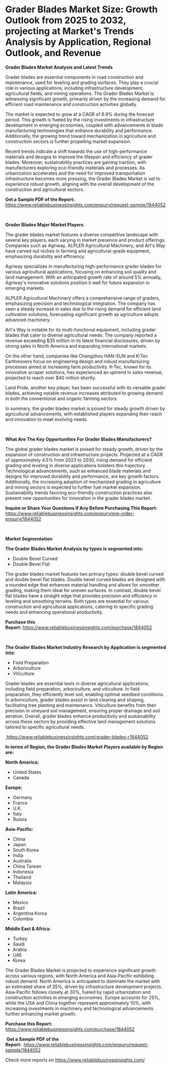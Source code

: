 <p><h1>Grader Blades Market Size: Growth Outlook from 2025 to 2032, projecting at Market's Trends Analysis by Application, Regional Outlook, and Revenue</h1></p><p><strong>Grader Blades Market Analysis and Latest Trends</strong></p>
<p><p>Grader blades are essential components in road construction and maintenance, used for leveling and grading surfaces. They play a crucial role in various applications, including infrastructure development, agricultural fields, and mining operations. The Grader Blades Market is witnessing significant growth, primarily driven by the increasing demand for efficient road maintenance and construction activities globally.</p><p>The market is expected to grow at a CAGR of 8.9% during the forecast period. This growth is fueled by the rising investments in infrastructure development in emerging economies, coupled with advancements in blade manufacturing technologies that enhance durability and performance. Additionally, the growing trend toward mechanization in agriculture and construction sectors is further propelling market expansion.</p><p>Recent trends indicate a shift towards the use of high-performance materials and designs to improve the lifespan and efficiency of grader blades. Moreover, sustainability practices are gaining traction, with manufacturers exploring eco-friendly materials and processes. As urbanization accelerates and the need for improved transportation infrastructure becomes more pressing, the Grader Blades Market is set to experience robust growth, aligning with the overall development of the construction and agricultural sectors.</p></p>
<p><strong>Get a Sample PDF of the Report:&nbsp;</strong> <a href="https://www.reliablebusinessinsights.com/enquiry/request-sample/1844052?utm_campaign=2534&utm_medium=2&utm_source=Github&utm_content=ia&utm_term=30032025&utm_id=grader-blades">https://www.reliablebusinessinsights.com/enquiry/request-sample/1844052</a></p>
<p>&nbsp;</p>
<p><strong>Grader Blades Major Market Players</strong></p>
<p><p>The grader blades market features a diverse competitive landscape with several key players, each varying in market presence and product offerings. Companies such as Agriway, ALPLER Agricultural Machinery, and Art's Way have carved out niches in farming and agricultural-grade equipment, emphasizing durability and efficiency. </p><p>Agriway specializes in manufacturing high-performance grader blades for various agricultural applications, focusing on enhancing soil quality and land management. With an anticipated growth rate of around 5% annually, Agriway's innovative solutions position it well for future expansion in emerging markets.</p><p>ALPLER Agricultural Machinery offers a comprehensive range of graders, emphasizing precision and technological integration. The company has seen a steady increase in sales due to the rising demand for efficient land cultivation solutions, forecasting significant growth as agriculture adopts advanced machinery.</p><p>Art's Way is notable for its multi-functional equipment, including grader blades that cater to diverse agricultural needs. The company reported a revenue exceeding $35 million in its latest financial disclosures, driven by strong sales in North America and expanding international markets.</p><p>On the other hand, companies like Changzhou HAN-SUN and K-Tec Earthmovers focus on engineering design and robust manufacturing processes aimed at increasing farm productivity. K-Tec, known for its innovative scraper solutions, has experienced an uptrend in sales revenue, projected to reach over $40 million shortly.</p><p>Land Pride, another key player, has been successful with its versatile grader blades, achieving notable revenue increases attributed to growing demand in both the conventional and organic farming sectors.</p><p>In summary, the grader blades market is poised for steady growth driven by agricultural advancements, with established players expanding their reach and innovation to meet evolving needs.</p></p>
<p>&nbsp;</p>
<p><strong>What Are The Key Opportunities For Grader Blades Manufacturers?</strong></p>
<p><p>The global grader blades market is poised for steady growth, driven by the expansion of construction and infrastructure projects. Projected at a CAGR of approximately 4.5% from 2023 to 2030, rising demand for efficient grading and leveling in diverse applications bolsters this trajectory. Technological advancements, such as enhanced blade materials and designs for improved durability and performance, are key growth factors. Additionally, the increasing adoption of mechanized grading in agriculture and mining sectors is expected to further fuel market expansion. Sustainability trends favoring eco-friendly construction practices also present new opportunities for innovation in the grader blades market.</p></p>
<p><strong>Inquire or Share Your Questions If Any Before Purchasing This Report:</strong> <a href="https://www.reliablebusinessinsights.com/enquiry/pre-order-enquiry/1844052?utm_campaign=2534&utm_medium=2&utm_source=Github&utm_content=ia&utm_term=30032025&utm_id=grader-blades">https://www.reliablebusinessinsights.com/enquiry/pre-order-enquiry/1844052</a></p>
<p>&nbsp;</p>
<p><strong>Market Segmentation</strong></p>
<p><strong>The Grader Blades Market Analysis by types is segmented into:</strong></p>
<p><ul><li>Double Bevel Curved</li><li>Double Bevel Flat</li></ul></p>
<p><p>The grader blades market features two primary types: double bevel curved and double bevel flat blades. Double bevel curved blades are designed with a rounded edge that enhances material handling and allows for smoother grading, making them ideal for uneven surfaces. In contrast, double bevel flat blades have a straight edge that provides precision and efficiency in leveling and smoothing terrains. Both types are essential for various construction and agricultural applications, catering to specific grading needs and enhancing operational productivity.</p></p>
<p><strong>Purchase this Report:&nbsp;</strong><a href="https://www.reliablebusinessinsights.com/purchase/1844052?utm_campaign=2534&utm_medium=2&utm_source=Github&utm_content=ia&utm_term=30032025&utm_id=grader-blades">https://www.reliablebusinessinsights.com/purchase/1844052</a></p>
<p>&nbsp;</p>
<p><strong>The Grader Blades Market Industry Research by Application is segmented into:</strong></p>
<p><ul><li>Field Preparation</li><li>Arboriculture</li><li>Viticulture</li></ul></p>
<p><p>Grader blades are essential tools in diverse agricultural applications, including field preparation, arboriculture, and viticulture. In field preparation, they efficiently level soil, enabling optimal seedbed conditions. In arboriculture, grader blades assist in land clearing and shaping, facilitating tree planting and maintenance. Viticulture benefits from their precision in vineyard soil management, ensuring proper drainage and soil aeration. Overall, grader blades enhance productivity and sustainability across these sectors by providing effective land management solutions tailored to specific agricultural needs.</p></p>
<p><a href="https://www.reliablebusinessinsights.com/grader-blades-r1844052?utm_campaign=2534&utm_medium=2&utm_source=Github&utm_content=ia&utm_term=30032025&utm_id=grader-blades">&nbsp;https://www.reliablebusinessinsights.com/grader-blades-r1844052</a></p>
<p><strong>In terms of Region, the Grader Blades Market Players available by Region are:</strong></p>
<p>
    <p> <strong> North America: </strong>
        <ul>
            <li>United States</li>
            <li>Canada</li>
        </ul>
        </p> 
    <p> <strong> Europe: </strong>
        <ul>
            <li>Germany</li>
            <li>France</li>
            <li>U.K.</li>
            <li>Italy</li>
            <li>Russia</li>
        </ul>
        </p> 
    <p> <strong> Asia-Pacific: </strong>
        <ul>
            <li>China</li>
            <li>Japan</li>
            <li>South Korea</li>
            <li>India</li>
            <li>Australia</li>
            <li>China Taiwan</li>
            <li>Indonesia</li>
            <li>Thailand</li>
            <li>Malaysia</li>
        </ul>
        </p> 
    <p> <strong> Latin America: </strong>
        <ul>
            <li>Mexico</li>
            <li>Brazil</li>
            <li>Argentina Korea</li>
            <li>Colombia</li>
        </ul>
        </p> 
    <p> <strong> Middle East & Africa: </strong>
        <ul>
            <li>Turkey</li>
            <li>Saudi</li>
            <li>Arabia</li>
            <li>UAE</li>
            <li>Korea</li>
        </ul>
    </p>
    </p>
<p><p>The Grader Blades Market is projected to experience significant growth across various regions, with North America and Asia-Pacific exhibiting robust demand. North America is anticipated to dominate the market with an estimated share of 35%, driven by infrastructure development projects. Asia-Pacific follows closely at 30%, fueled by rapid urbanization and construction activities in emerging economies. Europe accounts for 25%, while the USA and China together represent approximately 10%, with increasing investments in machinery and technological advancements further enhancing market growth.</p></p>
<p><strong>Purchase this Report: </strong><a href="https://www.reliablebusinessinsights.com/purchase/1844052?utm_campaign=2534&utm_medium=2&utm_source=Github&utm_content=ia&utm_term=30032025&utm_id=grader-blades">https://www.reliablebusinessinsights.com/purchase/1844052</a></p>
<p>&nbsp;<strong>Get a Sample PDF of the Report:&nbsp;&nbsp;</strong><a href="https://www.reliablebusinessinsights.com/enquiry/request-sample/1844052?utm_campaign=2534&utm_medium=2&utm_source=Github&utm_content=ia&utm_term=30032025&utm_id=grader-blades">https://www.reliablebusinessinsights.com/enquiry/request-sample/1844052</a></p>
<p><strong></strong></p>
<p>Check more reports on <a href="https://www.reliablebusinessinsights.com/?utm_campaign=2534&utm_medium=2&utm_source=Github&utm_content=ia&utm_term=30032025&utm_id=grader-blades">https://www.reliablebusinessinsights.com/</a></p>